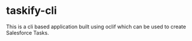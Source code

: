 # taskify-cli
This is a cli based application built using oclif which can be used to create Salesforce Tasks.
